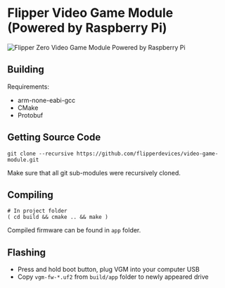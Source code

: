 # Flipper Video Game Module (Powered by Raspberry Pi)
![Flipper Zero Video Game Module Powered by Raspberry Pi](https://cdn.flipper.net/video_game_module_preview_for_github.png)

## Building

Requirements: 

- arm-none-eabi-gcc
- CMake
- Protobuf

## Getting Source Code

	git clone --recursive https://github.com/flipperdevices/video-game-module.git

Make sure that all git sub-modules were recursively cloned.

## Compiling

	# In project folder
	( cd build && cmake .. && make )

Compiled firmware can be found in `app` folder.

## Flashing

- Press and hold boot button, plug VGM into your computer USB
- Copy `vgm-fw-*.uf2` from `build/app` folder to newly appeared drive
